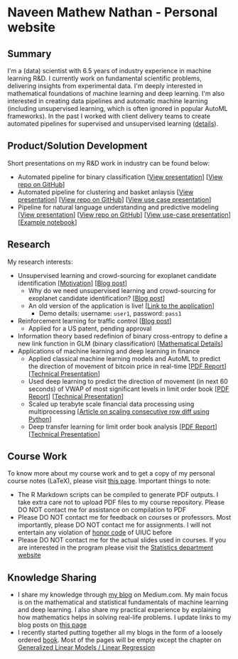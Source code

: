 # Naveen Mathew Nathan - Personal website

## Summary

I'm a (data) scientist with 6.5 years of industry experience in machine learning R&D. I currently work on fundamental scientific problems, delivering insights from experimental data. I'm deeply interested in mathematical foundations of machine  learning and deep learning. I'm also interested in creating data pipelines and automatic machine learning (including unsupervised learning, which is often ignored in popular AutoML frameworks). In the past I worked with client delivery teams to create automated pipelines for supervised and unsupervised learning ([details](#productsolution-development)).

## Product/Solution Development

Short presentations on my R&D work in industry can be found below:

- Automated pipeline for binary classification [[View presentation](supervised_slides.html)] [[View repo on GitHub](https://github.com/SNaveenMathew/EnsembleModel)]
- Automated pipeline for clustering and basket anlaysis [[View presentation](unsupervised_slides.html)] [[View repo on GitHub](https://github.com/SNaveenMathew/AutomatedClustering)] [[View use case presentation](unsupervised_use_case.html)]
- Pipeline for natural language understanding and predictive modeling [[View presentation](text_classification_presentation.html)] [[View repo on GitHub](https://github.com/SNaveenMathew/TextMining)] [[View use-case presentation](text_classification_use_case.html)][[Example notebook](https://github.com/SNaveenMathew/TextMining/blob/master/main.ipynb)]

## Research

My research interests:

- Unsupervised learning and crowd-sourcing for exoplanet candidate identification [[Motivation](https://snaveenmathew.github.io/Unsupervised-Exoplanet/)] [[Blog post](https://medium.com/@snaveenmathew/unsupervised-learning-in-astronomy-for-exoplanet-candidate-identification-997f3f958dae)]
    - Why do we need unsupervised learning and crowd-sourcing for exoplanet candidate identification? [[Blog post](https://medium.com/@snaveenmathew/search-for-exoplanets-humans-vs-stars-cfb2bf494317)]
    - An old version of the application is live! [[Link to the application](https://snaveenmathew.shinyapps.io/unsupervised_exoplanet/)]
        - Demo details: username: `user1`, password: `pass1`
- Reinforcement learning for traffic control [[Blog post](https://medium.com/@snaveenmathew/lessons-from-my-internship-and-immediate-aftermath-40edacfa0b85)]
    - Applied for a US patent, pending approval
- Information theory based redefinion of binary cross-entropy to define a new link function in GLM (binary classification) [[Mathematical Details](t-glm.pdf)]
- Applications of machine learning and deep learning in finance
    - Applied classical machine learning models and AutoML to predict the direction of movement of bitcoin price in real-time [[PDF Report](ML_report.pdf)] [[Technical Presentation](ml_finance.html)]
    - Used deep learning to predict the direction of movement (in next 60 seconds) of VWAP of most significant levels in limit order book [[PDF Report](DL_report.pdf)] [[Technical Presentation](dl_finance.html)]
    - Scaled up terabyte scale financial data processing using multiprocessing [[Article on scaling consecutive row diff using Python](https://medium.com/@snaveenmathew/speeding-up-diff-between-consecutive-rows-in-python-on-my-laptop-74ccccec7e96)]
    - Deep transfer learning for limit order book analysis [[PDF Report](research_final.pdf)] [[Technical Presentation](dl_scaling_finance.html)]

## Course Work

To know more about my course work and to get a copy of my personal course notes (LaTeX), please visit [this page](courses.md). Important things to note:

- The R Markdown scripts can be compiled to generate PDF outputs. I take extra care not to upload PDF files to my course repository. Please DO NOT contact me for assistance on compilation to PDF
- Please DO NOT contact me for feedback on courses or professors. Most importantly, please DO NOT contact me for assignments. I will not entertain any violation of [honor code](https://cs.illinois.edu/academics/honor-code) of UIUC before
- Please DO NOT contact me for the actual slides used in courses. If you are interested in the program please visit the [Statistics department website](https://stat.illinois.edu)

## Knowledge Sharing

- I share my knowledge through [my blog](https://medium.com/@snaveenmathew/) on Medium.com. My main focus is on the mathematical and statistical fundamentals of machine learning and deep learning. I also share my practical experience by explaining how mathematics helps in solving real-life problems. I update links to my blog posts on [this page](blog.md)
- I recently started putting together all my blogs in the form of a loosely ordered [book](https://snaveenmathew.github.io/ml_book/). Most of the pages will be empty except the chapter on [Generalized Linear Models / Linear Regression](https://snaveenmathew.github.io/ml_book/linear_regression.html)